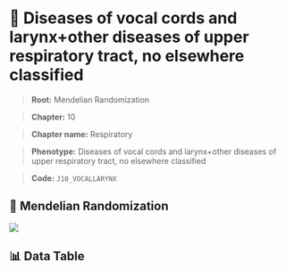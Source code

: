 # 🧪 Diseases of vocal cords and larynx+other diseases of upper respiratory tract, no elsewhere classified

> **Root:** Mendelian Randomization

> **Chapter:** 10  

> **Chapter name:** Respiratory

> **Phenotype:** Diseases of vocal cords and larynx+other diseases of upper respiratory tract, no elsewhere classified  

> **Code:** `J10_VOCALLARYNX`

## 🧬 Mendelian Randomization  

<img src="/MR/Figures/Forward/J10_VOCALLARYNX.png"/>

## 📊 Data Table

<CsvTableMRF src="/MR_Data/Forward/J10_VOCALLARYNX.csv"/>
